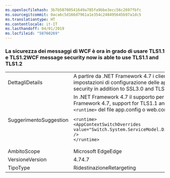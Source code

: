 ```yaml
---
ms.openlocfilehash: 3b7b50700541649a785fa9bbe3ecc56c2697fbfc
ms.sourcegitcommit: 0aca6c5d166d7961a1e354c248495645b97a1dc5
ms.translationtype: HT
ms.contentlocale: it-IT
ms.lasthandoff: 04/01/2019
ms.locfileid: "58760269"
---
```

### <a name="wcf-message-security-now-is-able-to-use-tls11-and-tls12"></a><span data-ttu-id="c5433-101">La sicurezza dei messaggi di WCF è ora in grado di usare TLS1.1 e TLS1.2</span><span class="sxs-lookup"><span data-stu-id="c5433-101">WCF message security now is able to use TLS1.1 and TLS1.2</span></span>

|   |   |
|---|---|
|<span data-ttu-id="c5433-102">Dettagli</span><span class="sxs-lookup"><span data-stu-id="c5433-102">Details</span></span>|<span data-ttu-id="c5433-103">A partire da .NET Framework 4.7 i clienti possono configurare TLS1.1 o TLS1.2 nella sicurezza dei messaggi di WCF oltre a SSL3.0 e TLS1.0 usando le impostazioni di configurazione delle applicazioni.</span><span class="sxs-lookup"><span data-stu-id="c5433-103">Starting in the .NET Framework 4.7, customers can configure either TLS1.1 or TLS1.2 in WCF message security in addition to SSL3.0 and TLS1.0 through application configuration settings.</span></span>|
|<span data-ttu-id="c5433-104">Suggerimento</span><span class="sxs-lookup"><span data-stu-id="c5433-104">Suggestion</span></span>|<span data-ttu-id="c5433-105">In .NET Framework 4.7 il supporto per TLS1.1 e TLS1.2 nella sicurezza dei messaggi di WCF è disattivato per impostazione predefinita.</span><span class="sxs-lookup"><span data-stu-id="c5433-105">In the .NET Framework 4.7, support for TLS1.1 and TLS1.2 in WCF message security is disabled by default.</span></span> <span data-ttu-id="c5433-106">Per attivarlo, aggiungendo la riga seguente alla sezione <code>&lt;runtime&gt;</code> del file app.config o web.config:</span><span class="sxs-lookup"><span data-stu-id="c5433-106">You can enable it by adding the following line to the <code>&lt;runtime&gt;</code> section of the app.config or web.config file:</span></span><pre><code class="lang-xml">&lt;runtime&gt;&#13;&#10;&lt;AppContextSwitchOverrides value=&quot;Switch.System.ServiceModel.DisableUsingServicePointManagerSecurityProtocols=false;Switch.System.Net.DontEnableSchUseStrongCrypto=false&quot; /&gt;&#13;&#10;&lt;/runtime&gt;&#13;&#10;</code></pre>|
|<span data-ttu-id="c5433-107">Ambito</span><span class="sxs-lookup"><span data-stu-id="c5433-107">Scope</span></span>|<span data-ttu-id="c5433-108">Microsoft Edge</span><span class="sxs-lookup"><span data-stu-id="c5433-108">Edge</span></span>|
|<span data-ttu-id="c5433-109">Versione</span><span class="sxs-lookup"><span data-stu-id="c5433-109">Version</span></span>|<span data-ttu-id="c5433-110">4.7</span><span class="sxs-lookup"><span data-stu-id="c5433-110">4.7</span></span>|
|<span data-ttu-id="c5433-111">Tipo</span><span class="sxs-lookup"><span data-stu-id="c5433-111">Type</span></span>|<span data-ttu-id="c5433-112">Ridestinazione</span><span class="sxs-lookup"><span data-stu-id="c5433-112">Retargeting</span></span>|

